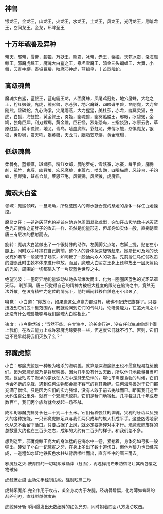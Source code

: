 ## 神兽

银龙王，金龙王，山龙王，火龙王，水龙王，土龙王，风龙王，光明龙王，黑暗龙王，空间龙王，金龙，邪眸圣王

## 十万年魂兽及异种

帝天，邪帝，雪帝，碧姬，万妖王，熊君，冰帝，赤王，紫姬，天梦冰蚕，深海魔鲸王，邪魔虎鲸王，魔魂大白鲨之王，泰坦雪魔王，暗金三头蝙蝠王，大舞，小舞，天青牛蟒，泰坦巨猿，暗魔邪神虎，蓝银皇，十首烈阳蛇，

## 高级魂兽

魔魂大白鲨，蓝银王，蓝电霸王龙，人面魔蛛，凤尾鸡冠蛇，地穴魔蛛，大地之王，粉红娘娘，鬼虎，镜影兽，冰苍狼，地穴魔蛛，四眼磷甲兽，金刚虎，大力金刚熊，碧磷蛇，九心海棠，尖尾雨燕，大力猩猩，美杜莎，赤龙，幽冥灵猫，白虎，白狐，海蝰蛇，黄金鳄王，炎姬，幽魂兽，幽冥骷髅王，邪眼，冰碧蝎，金鸠，独角巨犀，利刃螳螂，黄金雕，巨石怪，烈焰恐鸟，三指袋狼，冰原云豹，草原红狼，鳞甲魔鳄，地龙，青鸟，嗜血魔熊，彩虹龙，朱情冰蟾，恐惧魔龙，银狼，紫影狮，震天吼，银英兽，天龙马，胭脂软筋蟒，黄金玳瑁，

## 低级魂兽

柔骨兔，蓝银草，斑斓猫，粉红女郎，曼陀罗蛇，雪妖蚕，冰蚕，麟甲兽，魔腾刺，孤竹，鬼藤，幽冥狼，疾风魔狼，史莱克，啮齿鼬，四眼猫鹰，风铃鸟，千钧蚁，黑爆猪，斑点仓鼠，莱恩亚龟，风狒狒，风灵狼，虎魔猫，

## 魔魂大白鲨

领域：魔鲨领域，一旦发动，所及范围内的海水就会变的想她的身体一样任由她操控。

魔鲨之牙：一道道灰蓝色的光芒在她身体周围凝聚成型，宛如牙齿状地数十道灰蓝色光芒就像之前胖子的攻击一样，虽然是能量形态，但却宛如实体一般，直接朝着唐三有层次的攒射而去。

旋转：魔魂大白鲨做出了一个很特殊的动作。左脚脚尖点地，右脚上提，贴在左小腿上，同时双手环抱在自己胸前，整个人的身体急速旋转起来。她那长可及地的长发宛如瀑布一般被甩了起来，如同鞭子一般抽向众人的攻击。先前挡住马红俊攻击的漩涡此时由她本体来进行释放。而且，魔魂大白鲨之王身上还释放出一层灰蓝色的光彩，周围的一切都陷入了一片灰蓝色世界之中。

绝望光波：一圈奇异地能量波动从她头部爆发而出，化为一圈圈灰蓝色的光环笼罩天际。 刹那间。唐三只觉得自己的精神力被极大程度的限制在脑海之中，竟然无法外放。在没有精神力定位的情况下，他的瞬间转移自然也用不出来了。

嗅觉：
小白道：“你放心，如果连这么点能力都没有，我也不配统驭族群了。只要接近到它们五十里范围内，我就能闻到它们的气味儿。论嗅觉能力，在这大海之中还没有什么魂兽能够与我们魔魂大白鲨相比。”

速度：
小白傲然道：“当然不能。在大海中，论长途行进，没有任何海魂兽能比得上我们。在攻击能力上或许邪魔虎鲸要强一些，但速度它们就不行了。否则，它们岂不是早就将我们灭族了么？”

## 邪魔虎鲸

小白：邪魔虎鲸是一种极为嗜杀的海魂兽。就算是深海魔鲸王也不愿意轻易招惹他们。因为邪魔虎鲸乃是群居魂兽，因为几乎没有什么天敌，所以他们地数量相当可观。这些玷污了海洋的家伙在大海中是肆无忌惮的，哪怕不需要食物的时候，它们也会不断的杀戮，遇到任何生物都会毫不客气的将其撕碎。任何海魂兽对于它们都充满了憎恨。只是因为它们的实力强悍，没有人敢于前去挑战而已。距离我们这里大约五百公里外。就有一个邪魔虎鲸群。它们是我们地宿敌。几乎每过几十年或者数百年，我们两个族群就会发起一场圣战。

成年的邪魔虎鲸身长在二十到二十五米。它们有着强壮的体魄，尖利的牙齿以及强大的各种技能。一只邪魔虎鲸足以与我们两只成年的族人打成平手。这些凶残地家伙从来不会留下活口。只要占据了上风，就必定要撕碎对手才行。邪魔虎鲸族群的总数量大约也在三百头左右，成年的大约有二百头的样子。和我们差不多。

想到这里，邪魔虎鲸王庞大的身体猛的在海水中一卷，紧接着，身体宛如弓弦一般弹出，硬受了小白一记魔鲨之牙，在身上多出了数十道伤口，但他地蓄力也已经完成，一道粗如水缸地铁灰色水柱从背后喷吐而出，直奔空中的唐三而去。

邪魔镜之灭:使周围的一切凝聚成晶体（镜面），再选择用它来防御或让其所包覆之物破碎

虎鲸魔之摄:主动先手控制技能，强制眩晕三秒

虎鲸邪魔斧:完全作用于攻击，凝全身功力于左腿，经魂骨增幅，化为薄如蝉翼的战斧利刃，直线型单体攻击

虎鲸碎牙斩:瞬间爆发出无数细碎的红色光刃，同时朝着四面八方发动攻击。